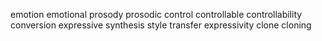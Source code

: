 emotion
emotional
prosody
prosodic
control
controllable
controllability
conversion
expressive
synthesis
style
transfer
expressivity
clone
cloning
